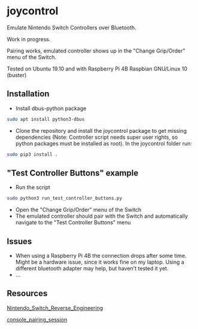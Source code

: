 # joycontrol
Emulate Nintendo Switch Controllers over Bluetooth.

Work in progress.

Pairing works, emulated controller shows up in the "Change Grip/Order" menu of the Switch.

Tested on Ubuntu 19.10 and with Raspberry Pi 4B Raspbian GNU/Linux 10 (buster)

## Installation
- Install dbus-python package
```bash
sudo apt install python3-dbus
```
- Clone the repository and install the joycontrol package to get missing dependencies (Note: Controller script needs super user rights, so python packages must be installed as root). In the joycontrol folder run:
```bash
sudo pip3 install .
```

## "Test Controller Buttons" example
- Run the script
```bash
sudo python3 run_test_controller_buttons.py
```
- Open the "Change Grip/Order" menu of the Switch
- The emulated controller should pair with the Switch and automatically navigate to the "Test Controller Buttons" menu

## Issues
- When using a Raspberry Pi 4B the connection drops after some time. Might be a hardware issue, since it works fine on my laptop. Using a different bluetooth adapter may help, but haven't tested it yet.
- ...


## Resources

[Nintendo_Switch_Reverse_Engineering](https://github.com/dekuNukem/Nintendo_Switch_Reverse_Engineering)

[console_pairing_session](https://github.com/timmeh87/switchnotes/blob/master/console_pairing_session)

